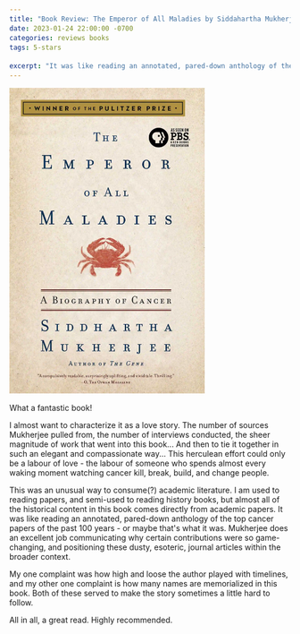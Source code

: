 ```yaml
---
title: "Book Review: The Emperor of All Maladies by Siddahartha Mukherjee"
date: 2023-01-24 22:00:00 -0700
categories: reviews books
tags: 5-stars

excerpt: "It was like reading an annotated, pared-down anthology of the top cancer papers of the past 100 years." 
---
```

<img src="/assets/images/the-emperor-of-all-maladies.webp" alt="Book cover for the emperor of all maladies by siddhartha mukherjee" width="350">

<i class="fas fa-star fa-lg"></i>
<i class="fas fa-star fa-lg"></i>
<i class="fas fa-star fa-lg"></i>
<i class="fas fa-star fa-lg"></i>
<i class="fas fa-star fa-lg"></i>

What a fantastic book!

I almost want to characterize it as a love story. The number of sources Mukherjee pulled from, the number of interviews conducted, the sheer magnitude of work that went into this book... And then to tie it together in such an elegant and compassionate way... This herculean effort could only be a labour of love - the labour of someone who spends almost every waking moment watching cancer kill, break, build, and change people.

This was an unusual way to consume(?) academic literature. I am used to reading papers, and semi-used to reading history books, but almost all of the historical content in this book comes directly from academic papers. It was like reading an annotated, pared-down anthology of the top cancer papers of the past 100 years - or maybe that's what it was. Mukherjee does an excellent job communicating why certain contributions were so game-changing, and positioning these dusty, esoteric, journal articles within the broader context.

My one complaint was how high and loose the author played with timelines, and my other one complaint is how many names are memorialized in this book. Both of these served to make the story sometimes a little hard to follow.

All in all, a great read. Highly recommended.